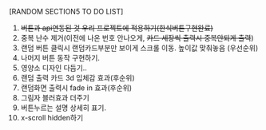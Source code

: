[RANDOM SECTION5 TO DO LIST]
1. ~~버튼과 api연동된 것 우리 프로젝트에 적용하기(한식버튼구현완료)~~ 
2. 중복 난수 제거(이전에 나온 번호 안나오게,  ~~카드 세장씩 출력시 중복안되게 출력~~)
3. 랜덤 버튼 클릭시 랜덤카드부분만 보이게 스크롤 이동. 높이값 맞춰놓음 (우선순위)
4. 나머지 버튼 동작 구현하기.
5. 영양소 디자인 다듬기..
6. 랜덤 출력 카드 3d 입체감 효과(후순위)
7. 랜덤화면 출력시 fade in 효과(후순위)
8. 그림자 블러효과 더주기
9. 버튼누르는 설명 상세히 표기.
10. x-scroll hidden하기
